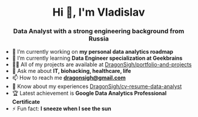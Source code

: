 <h1 align="center">Hi 👋, I'm Vladislav</h1>
<h3 align="center">Data Analyst with a strong engineering background from Russia</h3>

* 🔭 I’m currently working on **my personal data analytics roadmap**
* 🌱 I’m currently learning **Data Engineer specialization at Geekbrains**
* 👨‍💻 All of my projects are available at [DragonSigh/portfolio-and-projects](https://github.com/DragonSigh/portfolio-and-projects)
* 💬 Ask me about **IT, biohacking, healthcare, life**
* 📫 How to reach me **dragonsigh@gmail.com**
* 📄 Know about my experiences [DragonSigh/cv-resume-data-analyst](https://github.com/DragonSigh/cv-resume-data-analyst)
* 🏆 Latest achievement is **Google Data Analytics Professional Certificate**
* ⚡ Fun fact: **I sneeze when I see the sun**
